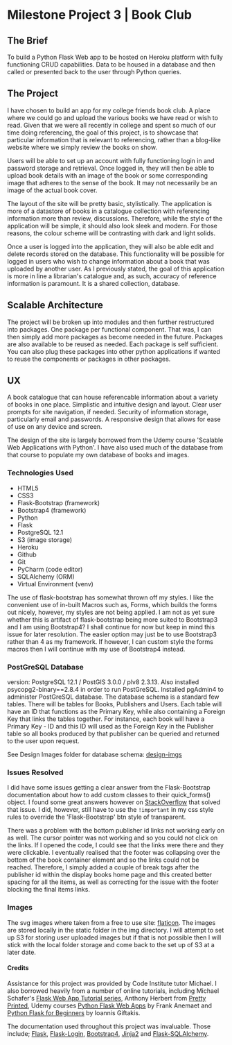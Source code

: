 # Milestone Project 3 | Book Club

## The Brief

To build a Python Flask Web app to be hosted on Heroku platform with fully functioning CRUD capabilities. 
Data to be housed in a database and then called or presented back to the user through Python queries.


## The Project

I have chosen to build an app for my college friends book club. A place where we could go and upload the 
various books we have read or wish to read. Given that we were all recently in college and spent so much of
our time doing referencing, the goal of this project, is to showcase that particular information that is
relevant to referencing, rather than a blog-like website where we simply review the books on show.

Users will be able to set up an account with fully functioning login in and password storage and retrieval.
Once logged in, they will then be able to upload book details with an image of the book or some corresponding
image that adheres to the sense of the book. It may not necessarily be an image of the actual book cover.

The layout of the site will be pretty basic, stylistically. The application is more of a datastore of books
in a catalogue collection with referencing information more than review, discussions. Therefore, while the
style of the application will be simple, it should also look sleek and modern. For those reasons, the colour 
scheme will be contrasting with dark and light solids. 

Once a user is logged into the application, they will also be able edit and delete records stored on the
database. This functionality will be possible for logged in users who wish to change information about a 
book that was uploaded by another user. As I previously stated, the goal of this application is more in line
a librarian's catalogue and, as such, accuracy of reference information is paramount. It is a shared collection,
database.


## Scalable Architecture

The project will be broken up into modules and then further restructured into packages. One package per 
functional component. That was, I can then simply add more packages as become needed in the future.
Packages are also available to be reused as needed. Each package is self sufficient. You can also plug 
these packages into other python applications if wanted to reuse the components or packages in other packages.


## UX

A book catalogue that can house referencable information about a variety of books in one place.
Simplistic and intuitive design and layout. Clear user prompts for site navigation, if needed.
Security of information storage, particularly email and passwords. A responsive design that allows 
for ease of use on any device and screen. 

The design of the site is largely borrowed from the Udemy course 'Scalable Web Applications with Python'.
I have also used much of the database from that course to populate my own database of books and images.


### Technologies Used

* HTML5
* CSS3
* Flask-Bootstrap (framework)
* Bootstrap4 (framework)
* Python
* Flask
* PostgreSQL 12.1
* S3 (image storage)
* Heroku
* Github
* Git
* PyCharm (code editor)
* SQLAlchemy (ORM)
* Virtual Environment (venv)

The use of flask-bootstrap has somewhat thrown off my styles. I like the convenient use of in-built Macros
such as, Forms, which builds the forms out nicely, however, my styles are not being applied. I am not as yet
sure whether this is artifact of flask-bootstrap being more suited to Bootstrap3 and I am using Bootstrap4?
I shall continue for now but keep in mind this issue for later resolution. The easier option may just be to
use Bootstrap3 rather than 4 as my framework. If however, I can custom style the forms macros then I will
continue with my use of Bootstrap4 instead.


### PostGreSQL Database

version: PostgreSQL 12.1 / PostGIS 3.0.0 / plv8 2.3.13. Also installed psycopg2-binary==2.8.4 in order 
to run PostGreSQL. Installed pgAdmin4 to administer PostGreSQL database. The database schema is a standard
few tables. There will be tables for Books, Publishers and Users. Each table will have an ID that functions
as the Primary Key, while also containing a Foreign Key that links the tables together. For instance, each
book will have a Primary Key - ID and this ID will used as the Foreign Key in the Publisher table so all
books produced by that publisher can be queried and returned to the user upon request.

See Design Images folder for database schema: [design-imgs](design-imgs/database)

### Issues Resolved

I did have some issues getting a clear answer from the Flask-Bootstrap documentation about how to add custom
classes to their quick_forms() object. I found some great answers however on [StackOverflow]("https://stackoverflow.com/questions/33145556/flask-bootstrap-flask-wtf-adding-class-to-submit-button")
that solved that issue. I did, however, still have to use the `!important` in my css style rules
to override the 'Flask-Bootstrap' btn style of transparent.

There was a problem with the bottom publisher id links not working early on as well. The cursor pointer was not working
and so you could not click on the links. If I opened the code, I could see that the links were there and they were 
clickable. I eventually realised that the footer was collapsing over the bottom of the book container element and so
the links could not be reached. Therefore, I simply added a couple of break tags after the publisher id within
the display books home page and this created better spacing for all the items, as well as correcting for the
issue with the footer blocking the final items links.

### Images

The svg images where taken from a free to use site: [flaticon](https://www.flaticon.com/). 
The images are stored locally in the static folder in the img directory. I will attempt
to set up S3 for storing user uploaded images but if that is not possible then
I will stick with the local folder storage and come back to the set up of S3 at
a later date.

#### Credits

Assistance for this project was provided by Code Institute tutor Michael. I also
borrowed heavily from a number of online tutorials, including Michael Schafer's
[Flask Web App Tutorial series](https://www.youtube.com/watch?v=MwZwr5Tvyxo&t=37s), Anthony Herbert from [Pretty Printed](https://www.youtube.com/watch?v=EnJKHVEzHFw), Udemy courses [Python Flask Web Apps](https://www.udemy.com/course/python-flask-beginners/)
by Frank Anemaet and [Python Flask for Beginners](https://www.udemy.com/course/python-flask-beginners/) by 
Ioannis Giftakis. 

The documentation used throughout this project was invaluable. Those include; [Flask]("https://flask.palletsprojects.com/en/1.1.x/"), [Flask-Login]("https://flask-login.readthedocs.io/en/latest/"),
[Bootstrap4]("https://getbootstrap.com/docs/4.0/getting-started/introduction/"), [Jinja2]("https://jinja.palletsprojects.com/en/2.10.x/") and [Flask-SQLAlchemy]("https://flask-sqlalchemy.palletsprojects.com/en/2.x/").

